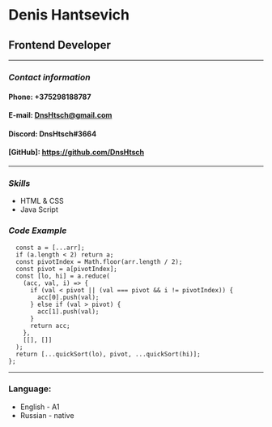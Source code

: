 # **Denis Hantsevich**

## Frontend Developer

---

### _Contact information_
#### Phone: +375298188787
#### E-mail: DnsHtsch@gmail.com
#### Discord: DnsHtsch#3664
#### [GitHub]: https://github.com/DnsHtsch

--- 

### _Skills_
* HTML & CSS
* Java Script

### _Code Example_

```const quickSort = arr => {
  const a = [...arr];
  if (a.length < 2) return a;
  const pivotIndex = Math.floor(arr.length / 2);
  const pivot = a[pivotIndex];
  const [lo, hi] = a.reduce(
    (acc, val, i) => {
      if (val < pivot || (val === pivot && i != pivotIndex)) {
        acc[0].push(val);
      } else if (val > pivot) {
        acc[1].push(val);
      }
      return acc;
    },
    [[], []]
  );
  return [...quickSort(lo), pivot, ...quickSort(hi)];
};
```

---

### Language:
* English - A1
* Russian - native